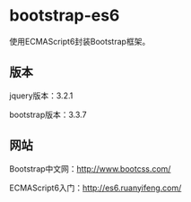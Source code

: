 # bootstrap-es6

使用ECMAScript6封装Bootstrap框架。

## 版本

jquery版本：3.2.1

bootstrap版本：3.3.7

## 网站

Bootstrap中文网：http://www.bootcss.com/

ECMAScript6入门：http://es6.ruanyifeng.com/
